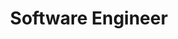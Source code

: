 ---
name: "Kevin Lopez"
title: "Software Engineer"
intro: "Building the Future of IoT, Crafting Immersive Game Experiences, and Developing Intelligent Applications."
detailedIntro: "Hello! I'm Kevin, a Software Engineer specializing in Internet of Things, Game Development, and Artificial Intelligence. I have a large catalog of projects I have completed solo or collaboratively. You can find some of my strongest projects here. I thrive from continuous learning and staying up to date with modern technologies without sacrificing robustness. When I'm not at my computer, I enjoy gaming, playing the saxophone, and going on adventures with my dog."
profileImage: "/images/portrait.png"
linkedInUrl: "https://linkedin.com/in/kevinxlopez"
githubUrl: "https://github.com/kevlopeztech"
emailAddress: "kevin.lopez.jobs@gmail.com"
---